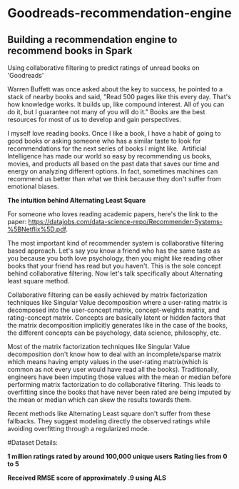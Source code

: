# Goodreads-recommendation-engine



## Building a recommendation engine to recommend books in Spark

Using collaborative filtering to predict ratings of unread books on 'Goodreads'

Warren Buffett was once asked about the key to success, he pointed to a stack of nearby books and said, "Read 500 pages like this every day. That's how knowledge works. It builds up, like compound interest. All of you can do it, but I guarantee not many of you will do it."
Books are the best resources for most of us to develop and gain perspectives. 

I myself love reading books. Once I like a book, I have a habit of going to good books or asking someone who has a similar taste to look for recommendations for the next series of books I might like. 
Artificial Intelligence has made our world so easy by recommending us books, movies, and products all based on the past data that saves our time and energy on analyzing different options. In fact, sometimes machines can recommend us better than what we think because they don't suffer from emotional biases.

**The intuition behind Alternating Least Square**

For someone who loves reading academic papers, here's the link to the paper: https://datajobs.com/data-science-repo/Recommender-Systems-%5BNetflix%5D.pdf.

The most important kind of recommender system is collaborative filtering based approach. Let's say you know a friend who has the same taste as you because you both love psychology, then you might like reading other books that your friend has read but you haven't. This is the sole concept behind collaborative filtering. Now let's talk specifically about Alternating least square method.


Collaborative filtering can be easily achieved by matrix factorization techniques like Singular Value decomposition where a user-rating matrix is decomposed into the user-concept matrix, concept-weights matrix, and rating-concept matrix. Concepts are basically latent or hidden factors that the matrix decomposition implicitly generates like in the case of the books, the different concepts can be psychology, data science, philosophy, etc.

Most of the matrix factorization techniques like Singular Value decomposition don't know how to deal with an incomplete/sparse matrix which means having empty values in the user-rating matrix(which is common as not every user would have read all the books). Traditionally, engineers have been imputing those values with the mean or median before performing matrix factorization to do collaborative filtering. This leads to overfitting since the books that have never been rated are being imputed by the mean or median which can skew the results towards them.

Recent methods like Alternating Least square don't suffer from these fallbacks. They suggest modeling directly the observed ratings while avoiding overfitting through a regularized mode.

#Dataset Details:

**1 million ratings rated by around 100,000 unique users**
**Rating lies from 0 to 5**

**Received RMSE score of approximately .9 using ALS**
